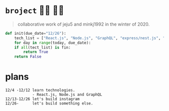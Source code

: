 # `broject` 🧑‍🚀 👨‍🚀
> collaborative work of jeju5 and minkj1992 in the winter of 2020.

```python
def init(due_date="12/26"):
    tech_list = ["React.js", "Node.js", "GraphQL", "express/nest.js", "mongoDB"]
    for day in range(today, due_date):
	if all(tect_list) is fin:
	    return True
    return False
```
# plans
```
12/4 -12/12 learn technologies.
            - React.js, Node.js and GraphQL
12/13-12/26 let's build instagram
12/26-      let's build something else.
```
